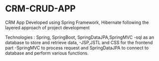 # CRM-CRUD-APP
CRM App Developed using Spring Framework, Hibernate following the layered approach of project development

Technologies : Spring, SpringBoot, SpringDataJPA,SpringMVC
-sql as an database to store and retrieve data,
-JSP,JSTL and CSS for the frontend part
-SpringMVC to process request and SpringDataJPA to connect to database and perform various functions.
